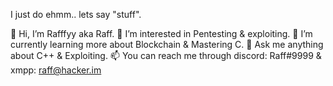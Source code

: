 I just do ehmm.. lets say "stuff".

👋 Hi, I’m Rafffyy aka Raff.
👀 I’m interested in Pentesting & exploiting.
🌱 I’m currently learning more about Blockchain & Mastering C.
💬 Ask me anything about C++ & Exploiting.
📫 You can reach me through discord: Raff#9999 & xmpp: raff@hacker.im
